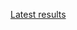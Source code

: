 [Latest results](http://deepdive1.chtc.wisc.edu/runs/cobalt_7b96d65359fa1e313ffc7f4f9aa646bb167336a9_12h42_04May16.zip)
